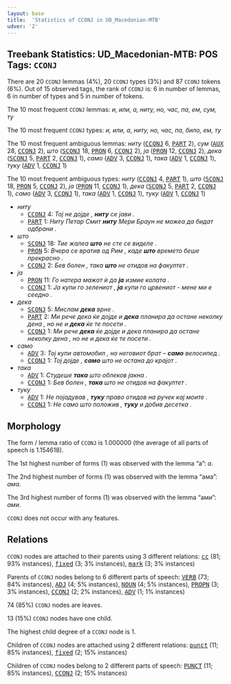 ```yaml
---
layout: base
title:  'Statistics of CCONJ in UD_Macedonian-MTB'
udver: '2'
---
```


## Treebank Statistics: UD_Macedonian-MTB: POS Tags: `CCONJ`

There are 20 `CCONJ` lemmas (4%), 20 `CCONJ` types (3%) and 87 `CCONJ` tokens (6%).
Out of 15 observed tags, the rank of `CCONJ` is: 6 in number of lemmas, 6 in number of types and 5 in number of tokens.

The 10 most frequent `CCONJ` lemmas: <em>и, или, а, ниту, но, час, па, ем, сум, ту</em>

The 10 most frequent `CCONJ` types:  <em>и, или, а, ниту, но, час, па, било, ем, ту</em>

The 10 most frequent ambiguous lemmas: <em>ниту</em> (<tt><a href="mk_mtb-pos-CCONJ.html">CCONJ</a></tt> 6, <tt><a href="mk_mtb-pos-PART.html">PART</a></tt> 2), <em>сум</em> (<tt><a href="mk_mtb-pos-AUX.html">AUX</a></tt> 28, <tt><a href="mk_mtb-pos-CCONJ.html">CCONJ</a></tt> 2), <em>што</em> (<tt><a href="mk_mtb-pos-SCONJ.html">SCONJ</a></tt> 18, <tt><a href="mk_mtb-pos-PRON.html">PRON</a></tt> 6, <tt><a href="mk_mtb-pos-CCONJ.html">CCONJ</a></tt> 2), <em>ја</em> (<tt><a href="mk_mtb-pos-PRON.html">PRON</a></tt> 12, <tt><a href="mk_mtb-pos-CCONJ.html">CCONJ</a></tt> 2), <em>дека</em> (<tt><a href="mk_mtb-pos-SCONJ.html">SCONJ</a></tt> 5, <tt><a href="mk_mtb-pos-PART.html">PART</a></tt> 2, <tt><a href="mk_mtb-pos-CCONJ.html">CCONJ</a></tt> 1), <em>само</em> (<tt><a href="mk_mtb-pos-ADV.html">ADV</a></tt> 3, <tt><a href="mk_mtb-pos-CCONJ.html">CCONJ</a></tt> 1), <em>така</em> (<tt><a href="mk_mtb-pos-ADV.html">ADV</a></tt> 1, <tt><a href="mk_mtb-pos-CCONJ.html">CCONJ</a></tt> 1), <em>туку</em> (<tt><a href="mk_mtb-pos-ADV.html">ADV</a></tt> 1, <tt><a href="mk_mtb-pos-CCONJ.html">CCONJ</a></tt> 1)

The 10 most frequent ambiguous types:  <em>ниту</em> (<tt><a href="mk_mtb-pos-CCONJ.html">CCONJ</a></tt> 4, <tt><a href="mk_mtb-pos-PART.html">PART</a></tt> 1), <em>што</em> (<tt><a href="mk_mtb-pos-SCONJ.html">SCONJ</a></tt> 18, <tt><a href="mk_mtb-pos-PRON.html">PRON</a></tt> 5, <tt><a href="mk_mtb-pos-CCONJ.html">CCONJ</a></tt> 2), <em>ја</em> (<tt><a href="mk_mtb-pos-PRON.html">PRON</a></tt> 11, <tt><a href="mk_mtb-pos-CCONJ.html">CCONJ</a></tt> 1), <em>дека</em> (<tt><a href="mk_mtb-pos-SCONJ.html">SCONJ</a></tt> 5, <tt><a href="mk_mtb-pos-PART.html">PART</a></tt> 2, <tt><a href="mk_mtb-pos-CCONJ.html">CCONJ</a></tt> 1), <em>само</em> (<tt><a href="mk_mtb-pos-ADV.html">ADV</a></tt> 3, <tt><a href="mk_mtb-pos-CCONJ.html">CCONJ</a></tt> 1), <em>така</em> (<tt><a href="mk_mtb-pos-ADV.html">ADV</a></tt> 1, <tt><a href="mk_mtb-pos-CCONJ.html">CCONJ</a></tt> 1), <em>туку</em> (<tt><a href="mk_mtb-pos-ADV.html">ADV</a></tt> 1, <tt><a href="mk_mtb-pos-CCONJ.html">CCONJ</a></tt> 1)


* <em>ниту</em>
  * <tt><a href="mk_mtb-pos-CCONJ.html">CCONJ</a></tt> 4: <em>Тој не дојде , <b>ниту</b> се јави .</em>
  * <tt><a href="mk_mtb-pos-PART.html">PART</a></tt> 1: <em>Ниту Петар Смит <b>ниту</b> Мери Браун не можеа да бидат одбрани .</em>
* <em>што</em>
  * <tt><a href="mk_mtb-pos-SCONJ.html">SCONJ</a></tt> 18: <em>Тие жалеа <b>што</b> не сте се виделе .</em>
  * <tt><a href="mk_mtb-pos-PRON.html">PRON</a></tt> 5: <em>Вчера се вратив од Рим , каде <b>што</b> времето беше прекрасно .</em>
  * <tt><a href="mk_mtb-pos-CCONJ.html">CCONJ</a></tt> 2: <em>Бев болен , така <b>што</b> не отидов на факултет .</em>
* <em>ја</em>
  * <tt><a href="mk_mtb-pos-PRON.html">PRON</a></tt> 11: <em>Го натера мажот ѝ да <b>ја</b> измие колата .</em>
  * <tt><a href="mk_mtb-pos-CCONJ.html">CCONJ</a></tt> 1: <em>Ја купи го зелениот , <b>ја</b> купи го црвениот - мене ми е сеедно .</em>
* <em>дека</em>
  * <tt><a href="mk_mtb-pos-SCONJ.html">SCONJ</a></tt> 5: <em>Мислам <b>дека</b> врне .</em>
  * <tt><a href="mk_mtb-pos-PART.html">PART</a></tt> 2: <em>Ми рече дека ќе дојде и <b>дека</b> планира да остане неколку дена , но не и <b>дека</b> ќе те посети .</em>
  * <tt><a href="mk_mtb-pos-CCONJ.html">CCONJ</a></tt> 1: <em>Ми рече <b>дека</b> ќе дојде и дека планира да остане неколку дена , но не и дека ќе те посети .</em>
* <em>само</em>
  * <tt><a href="mk_mtb-pos-ADV.html">ADV</a></tt> 3: <em>Тој купи автомобил , но неговиот брат – <b>само</b> велосипед .</em>
  * <tt><a href="mk_mtb-pos-CCONJ.html">CCONJ</a></tt> 1: <em>Тој дојде , <b>само</b> што не остана до крајот .</em>
* <em>така</em>
  * <tt><a href="mk_mtb-pos-ADV.html">ADV</a></tt> 1: <em>Студеше <b>така</b> што облеков јакна .</em>
  * <tt><a href="mk_mtb-pos-CCONJ.html">CCONJ</a></tt> 1: <em>Бев болен , <b>така</b> што не отидов на факултет .</em>
* <em>туку</em>
  * <tt><a href="mk_mtb-pos-ADV.html">ADV</a></tt> 1: <em>Не појадував , <b>туку</b> право отидов на ручек кај моите .</em>
  * <tt><a href="mk_mtb-pos-CCONJ.html">CCONJ</a></tt> 1: <em>Не само што положив , <b>туку</b> и добив десетка .</em>

## Morphology

The form / lemma ratio of `CCONJ` is 1.000000 (the average of all parts of speech is 1.154618).

The 1st highest number of forms (1) was observed with the lemma “а”: <em>а</em>.

The 2nd highest number of forms (1) was observed with the lemma “ама”: <em>ама</em>.

The 3rd highest number of forms (1) was observed with the lemma “ами”: <em>ами</em>.

`CCONJ` does not occur with any features.


## Relations

`CCONJ` nodes are attached to their parents using 3 different relations: <tt><a href="mk_mtb-dep-cc.html">cc</a></tt> (81; 93% instances), <tt><a href="mk_mtb-dep-fixed.html">fixed</a></tt> (3; 3% instances), <tt><a href="mk_mtb-dep-mark.html">mark</a></tt> (3; 3% instances)

Parents of `CCONJ` nodes belong to 6 different parts of speech: <tt><a href="mk_mtb-pos-VERB.html">VERB</a></tt> (73; 84% instances), <tt><a href="mk_mtb-pos-ADJ.html">ADJ</a></tt> (4; 5% instances), <tt><a href="mk_mtb-pos-NOUN.html">NOUN</a></tt> (4; 5% instances), <tt><a href="mk_mtb-pos-PROPN.html">PROPN</a></tt> (3; 3% instances), <tt><a href="mk_mtb-pos-CCONJ.html">CCONJ</a></tt> (2; 2% instances), <tt><a href="mk_mtb-pos-ADV.html">ADV</a></tt> (1; 1% instances)

74 (85%) `CCONJ` nodes are leaves.

13 (15%) `CCONJ` nodes have one child.

The highest child degree of a `CCONJ` node is 1.

Children of `CCONJ` nodes are attached using 2 different relations: <tt><a href="mk_mtb-dep-punct.html">punct</a></tt> (11; 85% instances), <tt><a href="mk_mtb-dep-fixed.html">fixed</a></tt> (2; 15% instances)

Children of `CCONJ` nodes belong to 2 different parts of speech: <tt><a href="mk_mtb-pos-PUNCT.html">PUNCT</a></tt> (11; 85% instances), <tt><a href="mk_mtb-pos-CCONJ.html">CCONJ</a></tt> (2; 15% instances)

